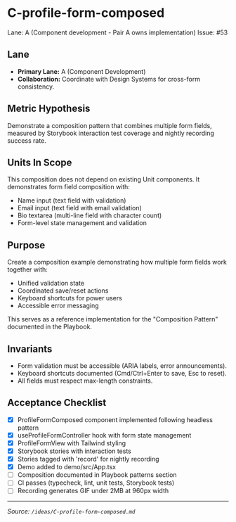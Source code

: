 # C-profile-form-composed

Lane: A (Component development - Pair A owns implementation)
Issue: #53

## Lane

- **Primary Lane:** A (Component Development)
- **Collaboration:** Coordinate with Design Systems for cross-form consistency.

## Metric Hypothesis

Demonstrate a composition pattern that combines multiple form fields, measured by Storybook interaction test coverage and nightly recording success rate.

## Units In Scope

This composition does not depend on existing Unit components. It demonstrates form field composition with:

- Name input (text field with validation)
- Email input (text field with email validation)
- Bio textarea (multi-line field with character count)
- Form-level state management and validation

## Purpose

Create a composition example demonstrating how multiple form fields work together with:

- Unified validation state
- Coordinated save/reset actions
- Keyboard shortcuts for power users
- Accessible error messaging

This serves as a reference implementation for the "Composition Pattern" documented in the Playbook.

## Invariants

- Form validation must be accessible (ARIA labels, error announcements).
- Keyboard shortcuts documented (Cmd/Ctrl+Enter to save, Esc to reset).
- All fields must respect max-length constraints.

## Acceptance Checklist

- [x] ProfileFormComposed component implemented following headless pattern
- [x] useProfileFormController hook with form state management
- [x] ProfileFormView with Tailwind styling
- [x] Storybook stories with interaction tests
- [x] Stories tagged with 'record' for nightly recording
- [x] Demo added to demo/src/App.tsx
- [ ] Composition documented in Playbook patterns section
- [ ] CI passes (typecheck, lint, unit tests, Storybook tests)
- [ ] Recording generates GIF under 2MB at 960px width

---

_Source: `/ideas/C-profile-form-composed.md`_
